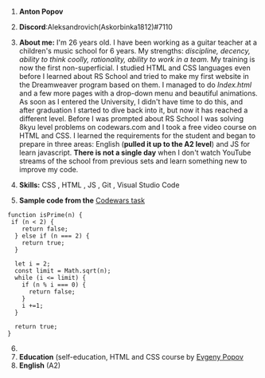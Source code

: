 1. **Anton Popov**

2. **Discord**:Aleksandrovich(Askorbinka1812)#7110

3. **About me:** I'm 26 years old. I have been working as a guitar teacher at a children's music school for 6 years. My strengths: *discipline, decency, ability to think coolly, rationality, ability to work in a team.* My training is now the first non-superficial. I studied HTML and CSS languages even before I learned about RS School and tried to make my first website in the Dreamweaver program based on them. I managed to do *Index.html* and a few more pages with a drop-down menu and beautiful animations. As soon as I entered the University, I didn't have time to do this, and after graduation I started to dive back into it, but now it has reached a different level. Before I was prompted about RS School I was solving 8kyu level problems on codewars.com and I took a free video course on HTML and CSS. I learned the requirements for the student and began to prepare in three areas: English (**pulled it up to the A2 level**) and JS for learn javascript. **There is not a single day** when I don't watch YouTube streams of the school from previous sets and learn something new to improve my code.

4. **Skills:** CSS , HTML , JS , Git , Visual Studio Code

5. **Sample code from the** [Codewars task](https://www.codewars.com/kata/5262119038c0985a5b00029f)

```
function isPrime(n) {
 if (n < 2) {
    return false;
  } else if (n === 2) {
    return true;
  }

  let i = 2;
  const limit = Math.sqrt(n);
  while (i <= limit) {
    if (n % i === 0) {
      return false;
    }
    i +=1;
  }
  
  return true;
}
```
6.
7. **Education** (self-education, HTML and CSS course by [Evgeny Popov](http://samouchitelbox.ru/html-video-popov.html)
8. **English** (A2)
